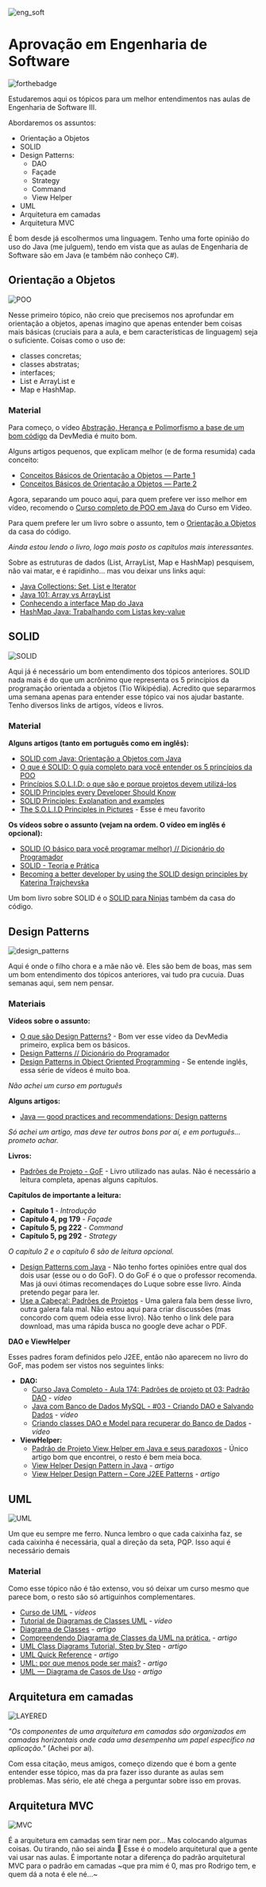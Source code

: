![eng_soft](https://miro.medium.com/max/3200/1*if1uQe4ZeFF3zT0jDKLGRA.jpeg)
# Aprovação em Engenharia de Software
![forthebadge](https://forthebadge.com/images/badges/made-with-java.svg)

Estudaremos aqui os tópicos para um melhor entendimentos nas aulas de Engenharia de Software III.

Abordaremos os assuntos:

 - Orientação a Objetos
 - SOLID
 - Design Patterns:
   - DAO
   - Façade
   - Strategy
   - Command
   - View Helper
 - UML
 - Arquitetura em camadas
 - Arquitetura MVC

É bom desde já escolhermos uma linguagem. Tenho uma forte opinião do uso do Java (me julguem), tendo em vista que as aulas de Engenharia de Software são em Java (e também não conheço C#).

## Orientação a Objetos

![POO](https://cdn.wallpapersafari.com/43/40/7c8kqr.png)

Nesse primeiro tópico, não creio que precisemos nos aprofundar em orientação a objetos, apenas imagino que apenas entender bem coisas mais básicas (cruciais para a aula, e bem características de linguagem) seja o suficiente.
Coisas como o uso de:

 - classes concretas;
 - classes abstratas;
 - interfaces;
 - List e ArrayList e
 - Map e HashMap.
 
### Material
 
Para começo, o vídeo [Abstração, Herança e Polimorfismo a base de um bom código](https://www.youtube.com/watch?v=qiGTRJlCnlA) da DevMedia é muito bom.

Alguns artigos pequenos, que explicam melhor (e de forma resumida) cada conceito: 

- [Conceitos Básicos de Orientação a Objetos — Parte 1](https://medium.com/gdgcampinas/conceitos-b%C3%A1sicos-de-orienta%C3%A7%C3%A3o-a-objetos-b58809b2d809)
- [Conceitos Básicos de Orientação a Objetos — Parte 2](https://medium.com/@RafaelSermenho/conceitos-b%C3%A1sicos-de-orienta%C3%A7%C3%A3o-a-objetos-parte-2-5accfe670a6e)

Agora, separando um pouco aqui, para quem prefere ver isso melhor em vídeo, recomendo o [Curso completo de POO em Java](https://www.youtube.com/playlist?list=PLHz_AreHm4dkqe2aR0tQK74m8SFe-aGsY) do Curso em Vídeo.

Para quem prefere ler um livro sobre o assunto, tem o [Orientação a Objetos](https://drive.google.com/file/d/1Frj0x3YExf5zdhFaRCPyL32YLpD0qdXi/view?usp=sharing) da casa do código.

_Ainda estou lendo o livro, logo mais posto os capítulos mais interessantes._

Sobre as estruturas de dados (List, ArrayList, Map e HashMap) pesquisem, não vai matar, e é rapidinho... mas vou deixar uns links aqui:

 - [Java Collections: Set, List e Iterator](https://www.devmedia.com.br/java-collections-set-list-e-iterator/29637)
 - [Java 101: Array vs ArrayList](https://medium.com/@thaisdalencar/java-101-array-vs-arraylist-a04950cfc522)
 - [Conhecendo a interface Map do Java](https://www.devmedia.com.br/conhecendo-a-interface-map-do-java/37463)
 - [HashMap Java: Trabalhando com Listas key-value](https://www.devmedia.com.br/hashmap-java-trabalhando-com-listas-key-value/29811)

## SOLID

![SOLID](https://miro.medium.com/max/3600/1*TjDnfpnw4gI8sZ2fvaK9zg.jpeg)

Aqui já é necessário um bom entendimento dos tópicos anteriores.
SOLID nada mais é do que um acrônimo que representa os 5 princípios da programação orientada a objetos (Tio Wikipédia).
Acredito que separarmos uma semana apenas para entender esse tópico vai nos ajudar bastante.
Tenho diversos links de artigos, vídeos e livros.

### Material

**Alguns artigos (tanto em português como em inglês):**
 - [SOLID com Java: Orientação a Objetos com Java](https://www.alura.com.br/conteudo/orientacao-a-objetos-avancada-e-principios-solid)
 - [O que é SOLID: O guia completo para você entender os 5 princípios da POO](https://medium.com/desenvolvendo-com-paixao/o-que-%C3%A9-solid-o-guia-completo-para-voc%C3%AA-entender-os-5-princ%C3%ADpios-da-poo-2b937b3fc530)
 - [Princípios S.O.L.I.D: o que são e porque projetos devem utilizá-los](https://medium.com/@mari_azevedo/princ%C3%ADpios-s-o-l-i-d-o-que-s%C3%A3o-e-porque-projetos-devem-utiliz%C3%A1-los-bf496b82b299)
 - [SOLID Principles every Developer Should Know](https://blog.bitsrc.io/solid-principles-every-developer-should-know-b3bfa96bb688)
 - [SOLID Principles: Explanation and examples](https://itnext.io/solid-principles-explanation-and-examples-715b975dcad4)
 - [The S.O.L.I.D Principles in Pictures](https://medium.com/backticks-tildes/the-s-o-l-i-d-principles-in-pictures-b34ce2f1e898) - Esse é meu favorito
 
**Os vídeos sobre o assunto (vejam na ordem. O vídeo em inglês é opcional):**
  - [SOLID (O básico para você programar melhor) // Dicionário do Programador](https://www.youtube.com/watch?v=mkx0CdWiPRA)
  - [SOLID - Teoria e Prática](https://www.youtube.com/watch?v=Q2QdkiX6p_Y)
  - [Becoming a better developer by using the SOLID design principles by Katerina Trajchevska](https://youtu.be/rtmFCcjEgEw)
  
Um bom livro sobre SOLID é o [SOLID para Ninjas](https://drive.google.com/file/d/1hJundIegQHJ-0SEPw9TD0Lv528kAVx_a/view?usp=sharing) também da casa do código.

## Design Patterns

![design_patterns](https://miro.medium.com/max/720/1*nwakpRp_GabhICWPNw5VDQ.png)

Aqui é onde o filho chora e a mãe não vê. Eles são bem de boas, mas sem um bom entendimento dos tópicos anteriores, vai tudo pra cucuia. Duas semanas aqui, sem nem pensar.

### Materiais

**Vídeos sobre o assunto:**
 - [O que são Design Patterns?](https://www.youtube.com/watch?v=8vq2QB4ogKM) - Bom ver esse vídeo da DevMedia primeiro, explica bem os básicos.
 - [Design Patterns // Dicionário do Programador](https://www.youtube.com/watch?v=J-lHpiu-Twk)
 - [Design Patterns in Object Oriented Programming](https://www.youtube.com/playlist?list=PLrhzvIcii6GNjpARdnO4ueTUAVR9eMBpc) - Se entende inglês, essa série de vídeos é muito boa.
 
_Não achei um curso em português_
 
**Alguns artigos:**
 - [Java — good practices and recommendations: Design patterns](https://blog.singular.uk/java-good-practices-and-recommendations-design-patterns-eade30be7965)

_Só achei um artigo, mas deve ter outros bons por aí, e em português... prometo achar._

**Livros:**
 - [Padrões de Projeto - GoF](https://drive.google.com/file/d/1g_VZYRJSCBXVNuXZIBbr_-SBQog04N63/view?usp=sharing) - Livro utilizado nas aulas. Não é necessário a leitura completa, apenas alguns capítulos.
 
**Capítulos de importante a leitura:**
 - **Capítulo 1** - _Introdução_
 - **Capítulo 4, pg 179** - _Façade_
 - **Capítulo 5, pg 222** - _Command_
 - **Capítulo 5, pg 292** - _Strategy_

_O capítulo 2 e o capítulo 6 são de leitura opcional._

 - [Design Patterns com Java](https://drive.google.com/file/d/1zhOtGMXJFATbyONXelR1PfeubwJOLm6n/view?usp=sharing) - Não tenho fortes opiniões entre qual dos dois usar (esse ou o do GoF). O do GoF é o que o professor recomenda. Mas já ouvi ótimas recomendaçes do Luque sobre esse livro. Ainda pretendo pegar para ler.
 - [Use a Cabeça!: Padrões de Projetos](https://www.amazon.com.br/Cabe%C3%A7a-Padr%C3%B5es-Projetos-Eric-Freeman/dp/8576081741/ref=asc_df_8576081741/?tag=googleshopp00-20&linkCode=df0&hvadid=379715964603&hvpos=&hvnetw=g&hvrand=10032849538772737998&hvpone=&hvptwo=&hvqmt=&hvdev=c&hvdvcmdl=&hvlocint=&hvlocphy=1031720&hvtargid=pla-397827439341&psc=1) - Uma galera fala bem desse livro, outra galera fala mal. Não estou aqui para criar discussões (mas concordo com quem odeia esse livro). Não tenho o link dele para download, mas uma rápida busca no google deve achar o PDF.

**DAO e ViewHelper**

Esses padres foram definidos pelo J2EE, então não aparecem no livro do GoF, mas podem ser vistos nos seguintes links:
 - **DAO:**
   - [Curso Java Completo - Aula 174: Padrões de projeto pt 03: Padrão DAO](https://www.youtube.com/watch?v=Ff8GVy4IfEg) - _vídeo_
   - [Java com Banco de Dados MySQL - #03 - Criando DAO e Salvando Dados](https://www.youtube.com/watch?v=EZPYKkPkN4A) - _vídeo_
   - [Criando classes DAO e Model para recuperar do Banco de Dados](https://www.youtube.com/watch?v=OnbvhKiIn4Y) - _vídeo_
 - **ViewHelper:**
   - [Padrão de Projeto View Helper em Java e seus paradoxos](https://www.devmedia.com.br/padrao-de-projeto-view-helper-em-java-e-seus-paradoxos/29052) - Único artigo bom que encontrei, o resto é bem meia boca.
   - [View Helper Design Pattern in Java](https://www.javaguides.net/2018/08/view-helper-design-pattern-in-java.html) - _artigo_
   - [View Helper Design Pattern – Core J2EE Patterns](https://www.dineshonjava.com/view-helper-design-pattern/) - _artigo_

## UML

![UML](https://i.pinimg.com/236x/20/32/03/2032034a440712c975bcf721517d79b9--class-diagram-software-development.jpg)

Um que eu sempre me ferro. Nunca lembro o que cada caixinha faz, se cada caixinha é necessária, qual a direção da seta, PQP. Isso aqui é necessário demais

### Material

Como esse tópico não é tão extenso, vou só deixar um curso mesmo que parece bom, o resto são só artiguinhos complementares.

 - [Curso de UML](https://www.youtube.com/watch?v=C3xYBT3o_5k&list=PLucm8g_ezqNqCRGHGHoacCo6N1bfN7hXZ&index=1) - _vídeos_
 - [Tutorial de Diagramas de Classes UML](https://www.youtube.com/watch?v=rDidOn6KN9k) - _vídeo_
 - [Diagrama de Classes](https://medium.com/documenta%C3%A7ao-uml/diagrama-de-classes-ba91a9d29575) - _artigo_
 - [Compreendendo Diagrama de Classes da UML na prática.](https://medium.com/studio-oceano/compreendendo-diagrama-de-classes-da-uml-na-pr%C3%A1tica-1f7e6422021c) - _artigo_
 - [UML Class Diagrams Tutorial, Step by Step](https://medium.com/@smagid_allThings/uml-class-diagrams-tutorial-step-by-step-520fd83b300b) - _artigo_
 - [UML Quick Reference](https://medium.com/federicohaag/uml-unified-modeling-language-5a2a0c2fb973) - _artigo_
 - [UML: por que menos pode ser mais?](https://medium.com/@ullmanngabriel/uml-por-que-menos-pode-ser-mais-56d05e118711) - _artigo_
 - [UML — Diagrama de Casos de Uso](https://medium.com/operacionalti/uml-diagrama-de-casos-de-uso-29f4358ce4d5) - _artigo_

## Arquitetura em camadas

![LAYERED](https://herbertograca.files.wordpress.com/2018/11/100-explicit-architecture-svg.png?w=1024)

_"Os componentes de uma arquitetura em camadas são organizados em camadas horizontais onde cada uma desempenha um papel específico na aplicação."_ (Achei por aí).

Com essa citação, meus amigos, começo dizendo que é bom a gente entender esse tópico, mas da pra fazer isso durante as aulas sem problemas. Mas sério, ele até chega a perguntar sobre isso em provas.

## Arquitetura MVC

![MVC](https://4.bp.blogspot.com/-pWUFlbiZUAI/Vx1XdepeCLI/AAAAAAAAAV4/unTNxfFZwUkiBHWFAMP29qfLzYRoKNOYwCLcB/s1600/layer.png)

É a arquitetura em camadas sem tirar nem por... Mas colocando algumas coisas. Ou tirando, não sei ainda :thinking:
Esse é o modelo arquitetural que a gente vai usar nas aulas.
É importante notar a diferença do padrão arquitetural MVC para o padrão em camadas ~que pra mim é 0, mas pro Rodrigo tem, e quem dá a nota é ele né...~
